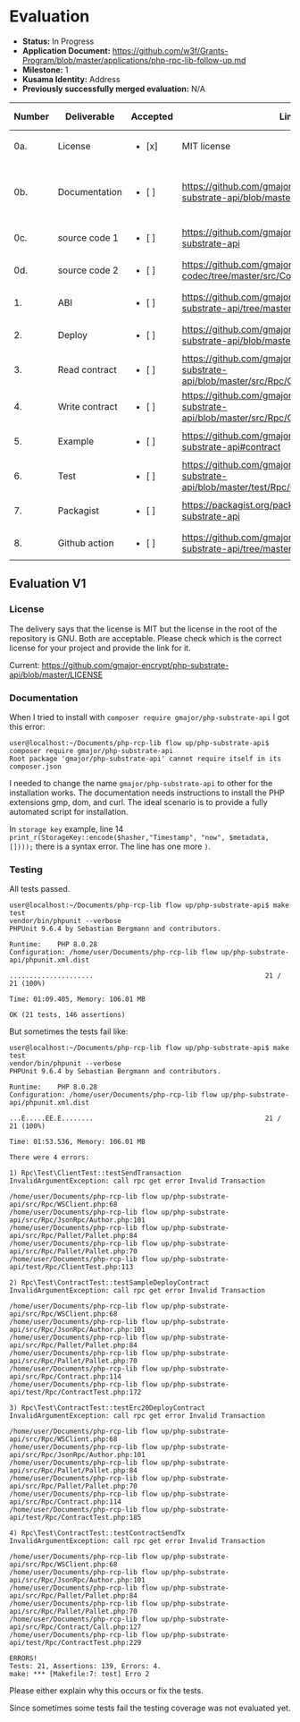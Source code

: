 # Evaluation

- **Status:** In Progress
- **Application Document:** https://github.com/w3f/Grants-Program/blob/master/applications/php-rpc-lib-follow-up.md
- **Milestone:** 1
- **Kusama Identity:** Address
- **Previously successfully merged evaluation:** N/A

| Number | Deliverable    | Accepted | Link | Evaluation Notes |
| ------ | ----------- | -------- | ---- |----------------- |
| 0a.    | License        |<ul><li>[x] </li></ul>| MIT license                                                                                  | MIT or GNU? Link please.   |
| 0b.    | Documentation  |<ul><li>[ ] </li></ul>| https://github.com/gmajor-encrypt/php-substrate-api/blob/master/README.md                    | Need improvements in the installation steps.      |
| 0c.    | source code 1  |<ul><li>[ ] </li></ul>| https://github.com/gmajor-encrypt/php-substrate-api                                          |  Not fully evaluated yet      |
| 0d.    | source code 2  |<ul><li>[ ] </li></ul>| https://github.com/gmajor-encrypt/php-scale-codec/tree/master/src/Codec/interfaces/contracts | Not fully evaluated yet       |
| 1.     | ABI            |<ul><li>[ ] </li></ul>| https://github.com/gmajor-encrypt/php-substrate-api/tree/master/src/Rpc/Contract/Abi         |  Not fully evaluated yet      |
| 2.     | Deploy         |<ul><li>[ ] </li></ul>| https://github.com/gmajor-encrypt/php-substrate-api/blob/master/src/Rpc/Contract.php         |  Not fully evaluated yet      |
| 3.     | Read contract  |<ul><li>[ ] </li></ul>|https://github.com/gmajor-encrypt/php-substrate-api/blob/master/src/Rpc/Contract/State.php    | Not fully evaluated yet       |
| 4.     | Write contract |<ul><li>[ ] </li></ul>| https://github.com/gmajor-encrypt/php-substrate-api/blob/master/src/Rpc/Contract/Call.php    |  Not fully evaluated yet      |
| 5.     | Example        |<ul><li>[ ] </li></ul>| https://github.com/gmajor-encrypt/php-substrate-api#contract                                 | Not fully evaluated yet       |
| 6.     | Test           |<ul><li>[ ] </li></ul>| https://github.com/gmajor-encrypt/php-substrate-api/blob/master/test/Rpc/ContractTest.php    | Not fully evaluated yet       |
| 7.     | Packagist      |<ul><li>[ ] </li></ul>| https://packagist.org/packages/gmajor/php-substrate-api                                      | Not fully evaluated yet       |
| 8.     | Github action  |<ul><li>[ ] </li></ul>| https://github.com/gmajor-encrypt/php-substrate-api/tree/master/.github                      |  Not fully evaluated yet      |

## Evaluation V1

### License

The delivery says that the license is MIT but the license in the root of the repository is GNU. Both are acceptable. Please check which is the correct license for your project and provide the link for it.

Current: https://github.com/gmajor-encrypt/php-substrate-api/blob/master/LICENSE

### Documentation

When I tried to install with `composer require gmajor/php-substrate-api` I got this error:

```
user@localhost:~/Documents/php-rcp-lib flow up/php-substrate-api$ composer require gmajor/php-substrate-api
Root package 'gmajor/php-substrate-api' cannot require itself in its composer.json
```

I needed to change the name `gmajor/php-substrate-api` to other for the installation works. The documentation needs instructions to install the PHP extensions gmp, dom, and curl. The ideal scenario is to provide a fully automated script for installation.

In `storage key` example, line 14 `print_r(StorageKey::encode($hasher,"Timestamp", "now", $metadata, [])));` there is a syntax error. The line has one more `)`.


### Testing

All tests passed.
```
user@localhost:~/Documents/php-rcp-lib flow up/php-substrate-api$ make test
vendor/bin/phpunit --verbose
PHPUnit 9.6.4 by Sebastian Bergmann and contributors.

Runtime:   	PHP 8.0.28
Configuration: /home/user/Documents/php-rcp-lib flow up/php-substrate-api/phpunit.xml.dist

.....................                                         	21 / 21 (100%)

Time: 01:09.405, Memory: 106.01 MB

OK (21 tests, 146 assertions)
```
But sometimes the tests fail like:

```
user@localhost:~/Documents/php-rcp-lib flow up/php-substrate-api$ make test
vendor/bin/phpunit --verbose
PHPUnit 9.6.4 by Sebastian Bergmann and contributors.

Runtime:   	PHP 8.0.28
Configuration: /home/user/Documents/php-rcp-lib flow up/php-substrate-api/phpunit.xml.dist

...E.....EE.E........                                         	21 / 21 (100%)

Time: 01:53.536, Memory: 106.01 MB

There were 4 errors:

1) Rpc\Test\ClientTest::testSendTransaction
InvalidArgumentException: call rpc get error Invalid Transaction

/home/user/Documents/php-rcp-lib flow up/php-substrate-api/src/Rpc/WSClient.php:68
/home/user/Documents/php-rcp-lib flow up/php-substrate-api/src/Rpc/JsonRpc/Author.php:101
/home/user/Documents/php-rcp-lib flow up/php-substrate-api/src/Rpc/Pallet/Pallet.php:84
/home/user/Documents/php-rcp-lib flow up/php-substrate-api/src/Rpc/Pallet/Pallet.php:70
/home/user/Documents/php-rcp-lib flow up/php-substrate-api/test/Rpc/ClientTest.php:113

2) Rpc\Test\ContractTest::testSampleDeployContract
InvalidArgumentException: call rpc get error Invalid Transaction

/home/user/Documents/php-rcp-lib flow up/php-substrate-api/src/Rpc/WSClient.php:68
/home/user/Documents/php-rcp-lib flow up/php-substrate-api/src/Rpc/JsonRpc/Author.php:101
/home/user/Documents/php-rcp-lib flow up/php-substrate-api/src/Rpc/Pallet/Pallet.php:84
/home/user/Documents/php-rcp-lib flow up/php-substrate-api/src/Rpc/Pallet/Pallet.php:70
/home/user/Documents/php-rcp-lib flow up/php-substrate-api/src/Rpc/Contract.php:114
/home/user/Documents/php-rcp-lib flow up/php-substrate-api/test/Rpc/ContractTest.php:172

3) Rpc\Test\ContractTest::testErc20DeployContract
InvalidArgumentException: call rpc get error Invalid Transaction

/home/user/Documents/php-rcp-lib flow up/php-substrate-api/src/Rpc/WSClient.php:68
/home/user/Documents/php-rcp-lib flow up/php-substrate-api/src/Rpc/JsonRpc/Author.php:101
/home/user/Documents/php-rcp-lib flow up/php-substrate-api/src/Rpc/Pallet/Pallet.php:84
/home/user/Documents/php-rcp-lib flow up/php-substrate-api/src/Rpc/Pallet/Pallet.php:70
/home/user/Documents/php-rcp-lib flow up/php-substrate-api/src/Rpc/Contract.php:114
/home/user/Documents/php-rcp-lib flow up/php-substrate-api/test/Rpc/ContractTest.php:185

4) Rpc\Test\ContractTest::testContractSendTx
InvalidArgumentException: call rpc get error Invalid Transaction

/home/user/Documents/php-rcp-lib flow up/php-substrate-api/src/Rpc/WSClient.php:68
/home/user/Documents/php-rcp-lib flow up/php-substrate-api/src/Rpc/JsonRpc/Author.php:101
/home/user/Documents/php-rcp-lib flow up/php-substrate-api/src/Rpc/Pallet/Pallet.php:84
/home/user/Documents/php-rcp-lib flow up/php-substrate-api/src/Rpc/Pallet/Pallet.php:70
/home/user/Documents/php-rcp-lib flow up/php-substrate-api/src/Rpc/Contract/Call.php:127
/home/user/Documents/php-rcp-lib flow up/php-substrate-api/test/Rpc/ContractTest.php:229

ERRORS!
Tests: 21, Assertions: 139, Errors: 4.
make: *** [Makefile:7: test] Erro 2
```

Please either explain why this occurs or fix the tests. 

Since sometimes some tests fail the testing coverage was not evaluated yet.
